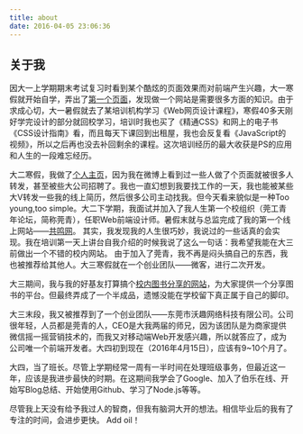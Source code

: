 ```yaml
---
title: about
date: 2016-04-05 23:06:36
---
```


## 关于我
因大一上学期期末考试复习时看到某个酷炫的页面效果而对前端产生兴趣，大一寒假就开始自学，弄出了[第一个页面](../mystatic/firstpage/index.html)，发现做一个网站是需要很多方面的知识。由于求成心切，大一暑假就去了某培训机构学习《Web网页设计课程》，寒假40多天刚好学完设计的部分就回校学习，培训时我也买了《精通CSS》和网上的电子书《CSS设计指南》看，而且每天下课回到出租屋，我也会反复看《JavaScript的视频》，所以之后再也没去补回剩余的课程。这次培训经历的最大收获是PS的应用和人生的一段难忘经历。

大二寒假，我做了[个人主页](../mystatic/personpage/ljcweb.html)，因为我在微博上看到过一些人做了个页面就被很多人转发，甚至被些大公司招聘了。我也一直幻想到我要找工作的一天，我也能被某些大V转发一些我的线上简历，然后很多公司主动找我。但今天看来貌似是一种Too young,too simple。大二下学期，我面试并加入了我人生第一个校组织（莞工青年论坛，简称莞青），任职Web前端设计师。暑假末就与总监完成了我的第一个线上网站——[共鸣网](http://gongmingwang.com/)。
其实，我发现我的人生很巧妙，我说过的一些话真的会实现。我在培训第一天上讲台自我介绍的时候我说了这么一句话：我希望我能在大三前做出一个不错的校内网站。
由于加入了莞青，我不再是闷头搞自己的东西，我也被推荐给其他人。大三寒假就在一个创业团队——微客，进行二次开发。

大三期间，我与我的好基友打算搞个[校内图书分享的网站](../mystatic/sharebook/mulu.html)，为大家提供一个分享图书的平台。但最终弄成了一个半成品，遗憾没能在学校留下真正属于自己的脚印。

大三末段，我又被推荐到了一个创业团队——东莞市沃趣网络科技有限公司。公司很年轻，人员都是莞青的人，CEO是大我两届的师兄，因为该团队是为商家提供微信摇一摇营销技术的，而我又对移动端Web开发感兴趣，所以就答应了，成为公司唯一个前端开发者。大四初到现在（2016年4月15日），应该有9~10个月了。

大四，当了班长。尽管上学期经常一周有一半时间在处理班级事务，但最近这一年，应该是我进步最快的时期。在这期间我学会了Google、加入了伯乐在线、开始写Blog总结、开始使用Github、学习了Node.js等等。

尽管我上天没有给予我过人的智商，但我有脑洞大开的想法。相信毕业后的我有了专注的时间，会进步更快。
Add oil！